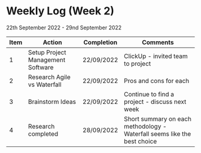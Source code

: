 # Weekly Log (Week 2)
22th September 2022 - 29nd September 2022

| Item | Action | Completion | Comments |
| - | ---- | -- | ----- |
| 1 | Setup Project Management Software | 22/09/2022 |  ClickUp - invited team to project |
| 2 | Research Agile vs Waterfall | 22/09/2022 |  Pros and cons for each |
| 3 | Brainstorm Ideas | 22/09/2022 | Continue to find a project  - discuss next week |
| 4 | Research completed | 28/09/2022 | Short summary on each methodology - Waterfall seems like the best choice |
